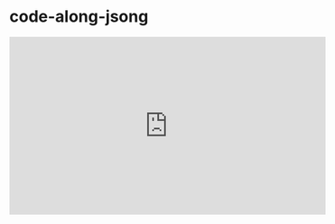 # code-along-jsong

<iframe width="560" height="315" src="https://www.youtube.com/embed/e6voIwB-An4" frameborder="0" allow="autoplay; encrypted-media" allowfullscreen></iframe>
